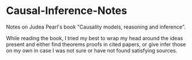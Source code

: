# Causal-Inference-Notes
Notes on Judea Pearl's book "Causality models, reasoning and inference".

While reading the book, I tried my best to wrap my head around the ideas present and either find theorems proofs in cited papers, or give infer those on my own in case I was not sure or have not found satisfying sources.